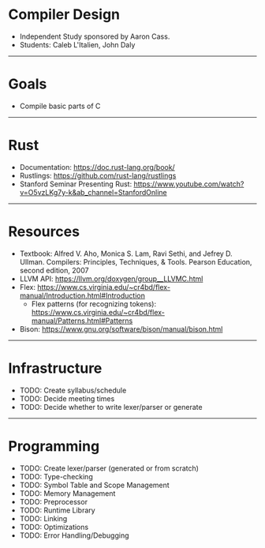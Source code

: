 # Compiler Design
- Independent Study sponsored by Aaron Cass.
- Students: Caleb L'Italien, John Daly
------------------------------------
# Goals
- Compile basic parts of C
------------------------------------
# Rust
- Documentation: https://doc.rust-lang.org/book/
- Rustlings: https://github.com/rust-lang/rustlings
- Stanford Seminar Presenting Rust: https://www.youtube.com/watch?v=O5vzLKg7y-k&ab_channel=StanfordOnline
------------------------------------
# Resources
 - Textbook: Alfred V. Aho, Monica S. Lam, Ravi Sethi, and Jefrey D. Ullman. Compilers: Principles, Techniques, & Tools. Pearson Education, second edition, 2007
 - LLVM API: https://llvm.org/doxygen/group__LLVMC.html
 - Flex: https://www.cs.virginia.edu/~cr4bd/flex-manual/Introduction.html#Introduction
    - Flex patterns (for recognizing tokens): https://www.cs.virginia.edu/~cr4bd/flex-manual/Patterns.html#Patterns
 - Bison: https://www.gnu.org/software/bison/manual/bison.html
------------------------------------
# Infrastructure
- TODO: Create syllabus/schedule
- TODO: Decide meeting times
- TODO: Decide whether to write lexer/parser or generate
------------------------------------
# Programming
- TODO: Create lexer/parser (generated or from scratch)
- TODO: Type-checking
- TODO: Symbol Table and Scope Management
- TODO: Memory Management
- TODO: Preprocessor
- TODO: Runtime Library
- TODO: Linking
- TODO: Optimizations
- TODO: Error Handling/Debugging

